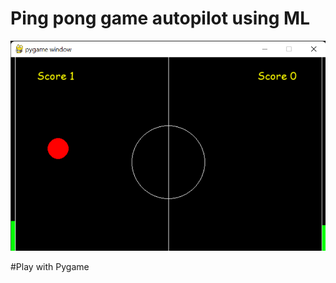 # Ping pong game autopilot using ML

![Alt text](<pygame window 18-10-2023 17_43_47.png>)

#Play with Pygame
